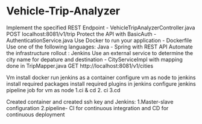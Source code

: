 # Vehicle-Trip-Analyzer

Implement the specified REST Endpoint - VehicleTripAnalyzerController.java POST localhost:8081/v1/trip
Protect the API with BasicAuth - AuthenticationService.java
Use Docker to run your application - Dockerfile
Use one of the following languages: Java - Spring with REST API
Automate the infrastructure rollout : Jenkins 
Use an external service to determine the city name for depature and destination - CityServiceImpl with mapping done in TripMapper.java
GET http://localhost:8081/v1/cities

Vm
install docker
run jenkins as a container
configure vm as node to jenkins
install required packages
install required plugins in jenkins
configure jenkins pipeline job for vm as node
1.ci & cd
2. ci
3.cd


Created container and created ssh key and 
Jenkins:
1.Master-slave configuration
2.pipeline- CI for continuous integration and CD for continuous deployment
